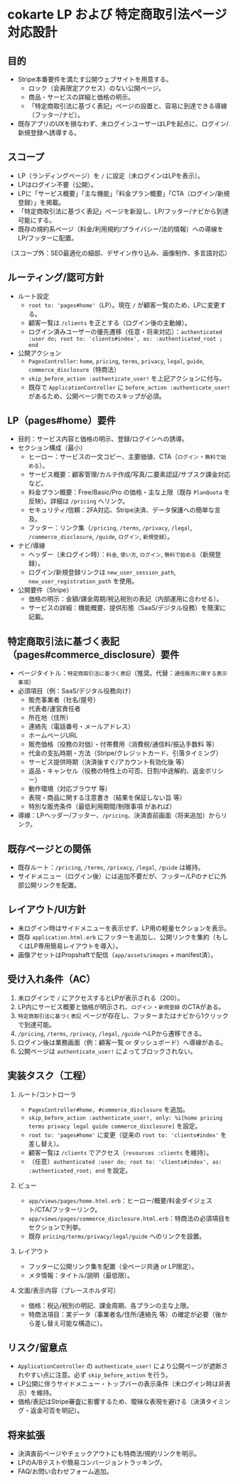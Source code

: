 # cokarte LP および 特定商取引法ページ 対応設計

## 目的
- Stripe本番要件を満たす公開ウェブサイトを用意する。
  - ロック（会員限定アクセス）のない公開ページ。
  - 商品・サービスの詳細と価格の明示。
  - 「特定商取引法に基づく表記」ページの設置と、容易に到達できる導線（フッター/ナビ）。
- 既存アプリのUXを損なわず、未ログインユーザーはLPを起点に、ログイン/新規登録へ誘導する。

## スコープ
- LP（ランディングページ）を `/` に設定（未ログインはLPを表示）。
- LPはログイン不要（公開）。
- LPに「サービス概要」「主な機能」「料金プラン概要」「CTA（ログイン/新規登録）」を掲載。
- 「特定商取引法に基づく表記」ページを新設し、LP/フッター/ナビから到達可能にする。
- 既存の規約系ページ（料金/利用規約/プライバシー/法的情報）への導線をLP/フッターに配置。

（スコープ外：SEO最適化の細部、デザイン作り込み、画像制作、多言語対応）

## ルーティング/認可方針
- ルート設定
  - `root to: 'pages#home'`（LP）。現在 `/` が顧客一覧のため、LPに変更する。
  - 顧客一覧は `/clients` を正とする（ログイン後の主動線）。
  - ログイン済みユーザーの優先遷移（任意・将来対応）：`authenticated :user do; root to: 'clients#index', as: :authenticated_root ; end`
- 公開アクション
  - `PagesController`: `home`, `pricing`, `terms`, `privacy`, `legal`, `guide`, `commerce_disclosure`（特商法）
  - `skip_before_action :authenticate_user!` を上記アクションに付与。
  - 既存で `ApplicationController` に `before_action :authenticate_user!` があるため、公開ページ側でのスキップが必須。

## LP（pages#home）要件
- 目的：サービス内容と価格の明示、登録/ログインへの誘導。
- セクション構成（最小）
  - ヒーロー：サービスの一文コピー、主要価値、CTA（`ログイン`・`無料で始める`）。
  - サービス概要：顧客管理/カルテ作成/写真/二要素認証/サブスク課金対応 など。
  - 料金プラン概要：Free/Basic/Pro の価格・主な上限（既存 `PlanQuota` を反映）。詳細は `/pricing` へリンク。
  - セキュリティ/信頼：2FA対応、Stripe決済、データ保護への簡単な言及。
  - フッター：リンク集（`/pricing`, `/terms`, `/privacy`, `/legal`, `/commerce_disclosure`, `/guide`, `ログイン`, `新規登録`）。
- ナビ/導線
  - ヘッダー（未ログイン時）：`料金`, `使い方`, `ログイン`, `無料で始める`（新規登録）。
  - ログイン/新規登録リンクは `new_user_session_path`, `new_user_registration_path` を使用。
- 公開要件（Stripe）
  - 価格の明示：金額/課金周期/税込税別の表記（内部運用に合わせる）。
  - サービスの詳細：機能概要、提供形態（SaaS/デジタル役務）を簡潔に記載。

## 特定商取引法に基づく表記（pages#commerce_disclosure）要件
- ページタイトル：`特定商取引法に基づく表記`（推奨。代替：`通信販売に関する表示事項`）
- 必須項目（例：SaaS/デジタル役務向け）
  - 販売事業者（社名/屋号）
  - 代表者/運営責任者
  - 所在地（住所）
  - 連絡先（電話番号・メールアドレス）
  - ホームページURL
  - 販売価格（役務の対価）・付帯費用（消費税/通信料/振込手数料 等）
  - 代金の支払時期・方法（Stripe/クレジットカード、引落タイミング）
  - サービス提供時期（決済後すぐ/アカウント有効化後 等）
  - 返品・キャンセル（役務の特性上の可否、日割/中途解約、返金ポリシー）
  - 動作環境（対応ブラウザ 等）
  - 表現・商品に関する注意書き（結果を保証しない旨 等）
  - 特別な販売条件（最低利用期間/制限事項 があれば）
- 導線：LPヘッダー/フッター、`/pricing`、決済直前画面（将来追加）からリンク。

## 既存ページとの関係
- 既存ルート：`/pricing`, `/terms`, `/privacy`, `/legal`, `/guide` は維持。
- サイドメニュー（ログイン後）には追加不要だが、フッター/LPのナビに外部公開リンクを配置。

## レイアウト/UI方針
- 未ログイン時はサイドメニューを表示せず、LP用の軽量セクションを表示。
- 既存 `application.html.erb` にフッターを追加し、公開リンクを集約（もしくはLP専用簡易レイアウトを導入）。
- 画像アセットはPropshaftで配信（`app/assets/images` + manifest済）。

## 受け入れ条件（AC）
1. 未ログインで `/` にアクセスするとLPが表示される（200）。
2. LP内にサービス概要と価格が明示され、`ログイン`・`新規登録` のCTAがある。
3. `特定商取引法に基づく表記` ページが存在し、フッターまたはナビから1クリックで到達可能。
4. `/pricing`, `/terms`, `/privacy`, `/legal`, `/guide` へLPから遷移できる。
5. ログイン後は業務画面（例：顧客一覧 or ダッシュボード）へ導線がある。
6. 公開ページは `authenticate_user!` によってブロックされない。

## 実装タスク（工程）
1) ルート/コントローラ
   - `PagesController#home, #commerce_disclosure` を追加。
   - `skip_before_action :authenticate_user!, only: %i[home pricing terms privacy legal guide commerce_disclosure]` を設定。
   - `root to: 'pages#home'` に変更（従来の `root to: 'clients#index'` を差し替え）。
   - 顧客一覧は `/clients` でアクセス（`resources :clients` を維持）。
   - （任意）`authenticated :user do; root to: 'clients#index', as: :authenticated_root; end` を設定。

2) ビュー
   - `app/views/pages/home.html.erb`：ヒーロー/概要/料金ダイジェスト/CTA/フッターリンク。
   - `app/views/pages/commerce_disclosure.html.erb`：特商法の必須項目をセクションで列挙。
   - 既存 `pricing/terms/privacy/legal/guide` へのリンクを設置。

3) レイアウト
   - フッターに公開リンク集を配置（全ページ共通 or LP限定）。
   - メタ情報：タイトル/説明（最低限）。

4) 文面/表示内容（プレースホルダ可）
   - 価格：税込/税別の明記、課金周期、各プランの主な上限。
   - 特商法項目：実データ（事業者名/住所/連絡先 等）の確定が必要（後から差し替え可能な構造に）。

## リスク/留意点
- `ApplicationController` の `authenticate_user!` により公開ページが遮断されやすい点に注意。必ず `skip_before_action` を行う。
- LP公開に伴うサイドメニュー・トップバーの表示条件（未ログイン時は非表示）を維持。
- 価格/表記はStripe審査に影響するため、曖昧な表現を避ける（決済タイミング・返金可否を明記）。

## 将来拡張
- 決済直前ページやチェックアウトにも特商法/規約リンクを明示。
- LPのA/Bテストや簡易コンバージョントラッキング。
- FAQ/お問い合わせフォーム追加。
